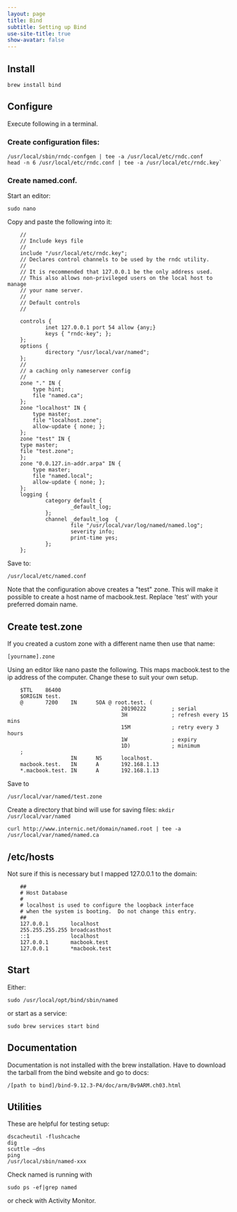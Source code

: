 ```yaml
---
layout: page
title: Bind
subtitle: Setting up Bind
use-site-title: true
show-avatar: false
---
```

## Install

```
brew install bind
```

## Configure
Execute following in a terminal.

### Create configuration files:

```
/usr/local/sbin/rndc-confgen | tee -a /usr/local/etc/rndc.conf
head -n 6 /usr/local/etc/rndc.conf | tee -a /usr/local/etc/rndc.key`
```

### Create named.conf.  

Start an editor:

```
sudo nano
```

Copy and paste the following into it:

```
	//
	// Include keys file
	//
	include "/usr/local/etc/rndc.key";
	// Declares control channels to be used by the rndc utility.
	//
	// It is recommended that 127.0.0.1 be the only address used.
	// This also allows non-privileged users on the local host to manage
	// your name server.
	//
	// Default controls
	//
		
	controls {
	        inet 127.0.0.1 port 54 allow {any;}
	        keys { "rndc-key"; };
	};
	options {
	        directory "/usr/local/var/named";
	};
	// 
	// a caching only nameserver config
	// 
	zone "." IN {
	    type hint;
	    file "named.ca";
	};
	zone "localhost" IN {
	    type master;
	    file "localhost.zone";
	    allow-update { none; };
	};
	zone "test" IN {
	type master;
	file "test.zone";
	};
	zone "0.0.127.in-addr.arpa" IN {
	    type master;
	    file "named.local";
	    allow-update { none; };
	};
	logging {
	        category default {
	                _default_log;
	        };
	        channel _default_log  {
	                file "/usr/local/var/log/named/named.log";
	                severity info;
	                print-time yes;
	        };
	};
```
Save to: 
```
/usr/local/etc/named.conf
```

Note that the configuration above creates a "test" zone.  This will make it possible to create a host name of macbook.test.  Replace 'test' with your preferred domain name.

## Create test.zone
If you created a custom zone with a different name then use that name:  
```
[yourname].zone
```

Using an editor like nano paste the following.  This maps macbook.test to the ip address of the computer.  Change these to suit your own setup.


```
	$TTL    86400
	$ORIGIN test.
	@       7200    IN      SOA @ root.test. (
	                                20190222        ; serial
	                                3H              ; refresh every 15 mins
	                                15M             ; retry every 3 hours
	                                1W              ; expiry
	                                1D)             ; minimum
	;
	                IN      NS      localhost.
	macbook.test.   IN      A       192.168.1.13
	*.macbook.test. IN      A       192.168.1.13

```


Save to 
```
/usr/local/var/named/test.zone
```

Create a directory that bind will use for saving files: `mkdir /usr/local/var/named`

```
curl http://www.internic.net/domain/named.root | tee -a /usr/local/var/named/named.ca
```

## /etc/hosts
Not sure if this is necessary but I mapped 127.0.0.1 to the domain:

```
	##
	# Host Database
	#
	# localhost is used to configure the loopback interface
	# when the system is booting.  Do not change this entry.
	##
	127.0.0.1       localhost
	255.255.255.255 broadcasthost
	::1             localhost
	127.0.0.1       macbook.test
	127.0.0.1       *macbook.test
```

## Start
Either:
```
sudo /usr/local/opt/bind/sbin/named
```

or start as a service:
```
sudo brew services start bind
```

## Documentation
Documentation is not installed with the brew installation. Have to download the tarball from the bind website and go to docs:
```
/[path to bind]/bind-9.12.3-P4/doc/arm/Bv9ARM.ch03.html
```

## Utilities
These are helpful for testing setup:

```
dscacheutil -flushcache
dig
scuttle —dns
ping
/usr/local/sbin/named-xxx
```
Check named is running with 
```
sudo ps -ef|grep named
``` 
or check with Activity Monitor.
